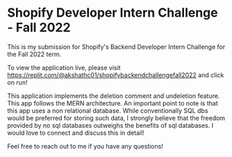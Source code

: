 # Shopify Developer Intern Challenge - Fall 2022
This is my submission for Shopify's Backend Developer Intern Challenge for the Fall 2022 term. 

To view the application live, please visit https://replit.com/@akshathc01/shopifybackendchallengefall2022 and click on run!

This application implements the deletion comment and undeletion feature. This app follows the MERN architecture. An important point to note is that this app uses a non relational database. While conventionally SQL dbs would be preferred for storing such data, I strongly believe that the freedom provided by no sql databases outweighs the benefits of sql databases. I would love to connect and discuss this in detail!

Feel free to reach out to me if you have any questions!


